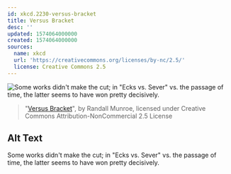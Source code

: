 ```yaml
---
id: xkcd.2230-versus-bracket
title: Versus Bracket
desc: ''
updated: 1574064000000
created: 1574064000000
sources:
  name: xkcd
  url: 'https://creativecommons.org/licenses/by-nc/2.5/'
  license: Creative Commons 2.5
---
```

![Some works didn't make the cut; in "Ecks vs. Sever" vs. the passage of time, the latter seems to have won pretty decisively.](https://imgs.xkcd.com/comics/versus_bracket.png)
> "[Versus Bracket](https://xkcd.com/2230/)", by Randall Munroe, licensed under Creative Commons Attribution-NonCommercial 2.5 License

## Alt Text
Some works didn't make the cut; in "Ecks vs. Sever" vs. the passage of time, the latter seems to have won pretty decisively.
